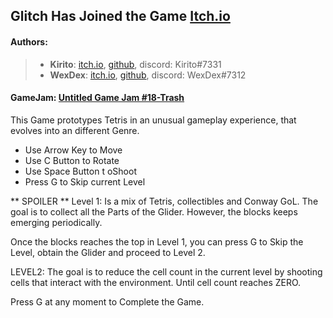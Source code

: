 ## Glitch Has Joined the Game [Itch.io](https://kirito0625.itch.io/glitch-has-joined-the-game)

#### Authors: 
> - **Kirito**: [itch.io](https://kirito0625.itch.io/ "itch.io"), [github](https://github.com/theVoidZ "github"), discord: Kirito#7331
> - **WexDex**: [itch.io](https://wexdex.itch.io/ "itch.io"), [github](https://github.com/WexDex "github"), discord: WexDex#7312

#### GameJam: [Untitled Game Jam #18-Trash](https://itch.io/jam/untitled-game-jam-22 "Untitled Game Jam #18-Trash")

This Game prototypes Tetris in an unusual gameplay experience, that evolves into an different Genre.

- Use Arrow Key to Move
- Use C Button to Rotate
- Use Space Button t oShoot
- Press G to Skip current Level


** SPOILER **
Level 1: Is a mix of Tetris, collectibles and Conway GoL. The goal is to collect all the Parts of the Glider.  However, the blocks keeps emerging periodically.


Once the blocks reaches the top in Level 1, you can press G to Skip the Level, obtain the Glider and proceed to Level 2.


LEVEL2: The goal is to reduce the cell count in the current level by shooting cells that interact with the environment. Until cell count reaches ZERO. 

Press G at any moment to Complete the Game.
